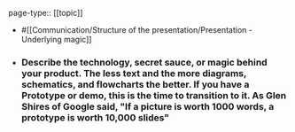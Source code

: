 page-type:: [[topic]]

- #[[Communication/Structure of the presentation/Presentation - Underlying magic]]

- ### Describe the technology, secret sauce, or magic behind your product. The less text and the more diagrams, schematics, and flowcharts the better. If you have a Prototype or demo, this is the time to transition to it. As Glen Shires of Google said, "If a picture is worth 1000 words, a prototype is worth 10,000 slides"



